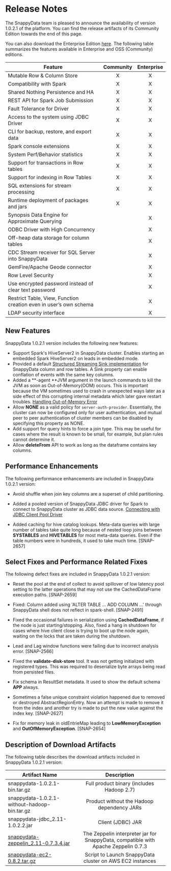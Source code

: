 # Release Notes
The SnappyData team is pleased to announce the availability of version 1.0.2.1 of the platform. You can find the release artifacts of its Community Edition towards the end of this page.

You can also download the Enterprise Edition [here](https://www.snappydata.io/download). The following table summarizes the features available in Enterprise and OSS (Community) editions.

| Feature | Community | Enterprise|
| ------------- |:-------------:| :-----:|
|Mutable Row & Column Store| X | X |
|Compatibility with Spark     | X | X |
| Shared Nothing Persistence and HA | X | X |
| REST API for Spark Job Submission | X | X |
| Fault Tolerance for Driver | X | X |
| Access to the system using JDBC Driver | X | X |
| CLI for backup, restore, and export data | X | X |
| Spark console extensions | X | X |
| System Perf/Behavior statistics | X | X |
| Support for transactions in Row tables | X | X |
| Support for indexing in Row Tables | X | X |
| SQL extensions for stream processing | X | X |
| Runtime deployment of packages and jars | X  | X |
| Synopsis Data Engine for Approximate Querying |  | X |
| ODBC Driver with High Concurrency |  | X |
| Off-heap data storage for column tables |  | X |
| CDC Stream receiver for SQL Server into SnappyData |  | X |
| GemFire/Apache Geode connector |  | X |
|Row Level Security|  | X |
| Use encrypted password instead of clear text password |  | X |
| Restrict Table, View, Function creation even in user’s own schema|  | X |
| LDAP security interface |  | X |

## New Features 

SnappyData 1.0.2.1 version includes the following new features:

*	Support Spark's HiveServer2 in SnappyData cluster. Enables starting an embedded Spark HiveServer2 on leads in embedded mode.
*	Provided a default [Structured Streaming Sink implementation](/howto/use_stream_processing_with_snappydata.md#structuredstreaming) for SnappyData column and row tables. A Sink property can enable conflation of events with the same key columns. 
*	Added a **-agent **JVM argument in the launch commands to kill the JVM as soon as Out-of-Memory(OOM) occurs. This is important because the VM sometimes used to crash in unexpected ways later as a side effect of this corrupting internal metadata which later gave restart troubles. [Handling Out-of-Memory Error](../best_practices/important_settings.md#oomerrorhandle)
*	Allow **NONE** as a valid policy for `server-auth-provider`. Essentially, the cluster can now be configured only for user authentication, and mutual peer to peer authentication of cluster members can be disabled by specifying this property as NONE.
*	Add support for query hints to force a join type. This may be useful for cases where the result is known to be small, for example, but plan rules cannot determine it.
*	Allow **deleteFrom** API to work as long as the dataframe contains key columns.

## Performance Enhancements

The following performance enhancements are included in SnappyData 1.0.2.1 version:

*	Avoid shuffle when join key columns are a superset of child partitioning.

*	Added a pooled version of SnappyData JDBC driver for Spark to connect to SnappyData cluster as JDBC data source. [Connecting with JDBC Client Pool Driver](../howto/connect_using_jdbc_driver.md#jdbcpooldriverconnect) 

*	Added caching for hive catalog lookups. Meta-data queries with large number of tables take quite long because of nested loop joins between **SYSTABLES** and **HIVETABLES** for most meta-data queries. Even if the table numbers were in hundreds, it used to take much time. [SNAP-2657]


## Select Fixes and Performance Related Fixes

The following defect fixes are included in SnappyData 1.0.2.1 version:

*	Reset the pool at the end of collect to avoid spillover of low latency pool setting to the latter operations that may not use the CachedDataFrame execution paths. [SNAP-2659]

*	Fixed: Column added using 'ALTER TABLE ... ADD COLUMN ...' through SnappyData shell does not reflect in spark-shell. [SNAP-2491]  

*	Fixed the occasional failures in serialization using **CachedDataFrame**, if the node is just starting/stopping. Also, fixed a hang in shutdown for cases where hive client close is trying to boot up the node again, waiting on the locks that are taken during the shutdown.

*	Lead and Lag window functions were failing due to incorrect analysis error. [SNAP-2566]

*	Fixed the **validate-disk-store** tool. It was not getting initialized with registered types. This was required to deserialize byte arrays being read from persisted files.

*	Fix schema in ResultSet metadata. It used to show the default schema **APP** always.

*	Sometimes a false unique constraint violation happened due to removed or destroyed AbstractRegionEntry. Now an attempt is made to remove it from the index and another try is made to put the new value against the index key. [SNAP-2627]

*	Fix for memory leak in oldEntrieMap leading to **LowMemoryException** and **OutOfMemoryException**. [SNAP-2654]


## Description of Download Artifacts

The following table describes the download artifacts included in SnappyData 1.0.2.1 version:

| Artifact Name | Description | 
| ------------- |:-------------:| 
|snappydata-1.0.2.1-bin.tar.gz| Full product binary (includes Hadoop 2.7) |
|snappydata-1.0.2.1-without-hadoop-bin.tar.gz| Product without the Hadoop dependency JARs |
|snappydata-jdbc\_2.11-1.0.2.2.jar|Client (JDBC) JAR|
|[snappydata-zeppelin\_2.11-0.7.3.4.jar](https://github.com/TIBCOSoftware/snappy-zeppelin-interpreter/releases/download/v0.7.3.4/snappydata-zeppelin_2.11-0.7.3.4.jar)| The Zeppelin interpreter jar for SnappyData, compatible with Apache Zeppelin 0.7.3 |
|[snappydata-ec2-0.8.2.tar.gz](https://github.com/TIBCOSoftware/snappy-cloud-tools/releases/download/v0.8.2/snappydata-ec2-0.8.2.tar.gz)|Script to Launch SnappyData cluster on AWS EC2 instances


